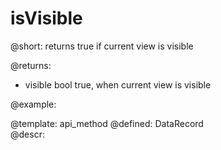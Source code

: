 isVisible
=============


@short:
	returns true if current view is visible

@returns:

- visible      bool    true, when current view is visible
	

@example:


@template:	api_method
@defined:	DataRecord	
@descr:


